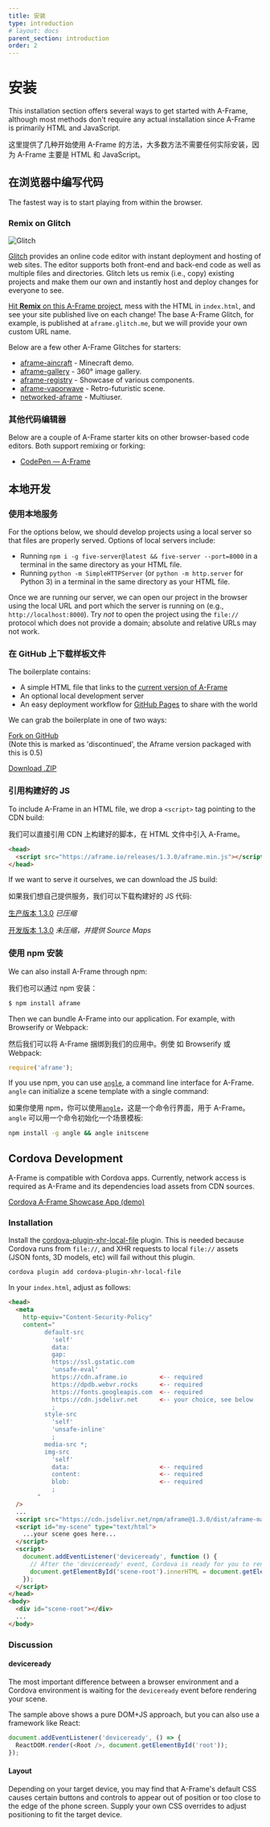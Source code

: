 ```yaml
---
title: 安装
type: introduction
# layout: docs
parent_section: introduction
order: 2
---
```


# 安装

This installation section offers several ways to get started with A-Frame,
although most methods don't require any actual installation since A-Frame
is primarily HTML and JavaScript.

这里提供了几种开始使用 A-Frame 的方法，大多数方法不需要任何实际安装，因为 A-Frame 主要是 HTML 和 JavaScript。

<!--toc-->

## 在浏览器中编写代码

The fastest way is to start playing from within the browser.

### Remix on Glitch

![Glitch](https://cloud.githubusercontent.com/assets/674727/24480466/54b17d22-1499-11e7-8a18-d4f76b49ad07.jpg)

[glitch]: https://glitch.com/~aframe

[Glitch][glitch] provides an online code editor with instant deployment and
hosting of web sites. The editor supports both front-end and back-end code as
well as multiple files and directories. Glitch lets us remix (i.e., copy)
existing projects and make them our own and instantly host and deploy changes
for everyone to see.

[Hit **Remix** on this A-Frame project][glitch], mess with the HTML in
`index.html`, and see your site published live on each change! The base A-Frame
Glitch, for example, is published at `aframe.glitch.me`, but we will provide your
own custom URL name.

Below are a few other A-Frame Glitches for starters:

- [aframe-aincraft](https://glitch.com/~aframe-aincraft) - Minecraft demo.
- [aframe-gallery](https://glitch.com/~aframe-gallery) - 360&deg; image gallery.
- [aframe-registry](https://glitch.com/~aframe-registry) - Showcase of various components.
- [aframe-vaporwave](https://glitch.com/~aframe-vaporwave) - Retro-futuristic scene.
- [networked-aframe](https://glitch.com/~networked-aframe) - Multiuser.

### 其他代码编辑器

Below are a couple of A-Frame starter kits on other browser-based code
editors. Both support remixing or forking:

- [CodePen &mdash; A-Frame](https://codepen.io/mozvr/pen/BjygdO)

## 本地开发

### 使用本地服务

For the options below, we should develop projects using a local server so that
files are properly served. Options of local servers include:

- Running `npm i -g five-server@latest && five-server --port=8000` in a terminal
  in the same directory as your HTML file.
- Running `python -m SimpleHTTPServer` (or `python -m http.server` for Python 3)
  in a terminal in the same directory as your HTML file.

Once we are running our server, we can open our project in the browser using
the local URL and port which the server is running on (e.g.,
`http://localhost:8000`). Try _not_ to open the project using the `file://`
protocol which does not provide a domain; absolute and relative URLs may not
work.

### 在 GitHub 上下载样板文件

[ghpages]: https://pages.github.com/

The boilerplate contains:

- A simple HTML file that links to the [current version of A-Frame](#builds-prod)
- An optional local development server
- An easy deployment workflow for [GitHub Pages][ghpages] to share with the world

We can grab the boilerplate in one of two ways:

<a class="btn btn-download" href="https://github.com/aframevr/aframe-boilerplate/">Fork on GitHub</a>
<br>(Note this is marked as 'discontinued', the Aframe version packaged with this is 0.5)

<a class="btn btn-download" href="https://github.com/aframevr/aframe-boilerplate/archive/master.zip" download="aframe-boilerplate.zip">Download .ZIP<span></span></a>

### 引用构建好的 JS

To include A-Frame in an HTML file, we drop a `<script>` tag pointing to the
CDN build:

我们可以直接引用 CDN 上构建好的脚本，在 HTML 文件中引入 A-Frame。

```html
<head>
  <script src="https://aframe.io/releases/1.3.0/aframe.min.js"></script>
</head>
```

If we want to serve it ourselves, we can download the JS build:

如果我们想自己提供服务，我们可以下载构建好的 JS 代码:

<a id="builds-prod" class="btn btn-download" href="https://aframe.io/releases/1.3.0/aframe.min.js" download>生产版本 <span>1.3.0</span></a> <em class="install-note">已压缩</em>

<a id="builds-dev" class="btn btn-download" href="https://aframe.io/releases/1.3.0/aframe.js" download>开发版本 <span>1.3.0</span></a> <em class="install-note">未压缩，并提供 Source Maps</em>

### 使用 npm 安装

We can also install A-Frame through npm:

我们也可以通过 npm 安装：

```bash
$ npm install aframe
```

Then we can bundle A-Frame into our application. For example, with Browserify
or Webpack:

然后我们可以将 A-Frame 捆绑到我们的应用中。例使 如 Browserify 或 Webpack:

```js
require('aframe');
```

[angle]: https://www.npmjs.com/package/angle

If you use npm, you can use [`angle`][angle], a command line interface for
A-Frame. `angle` can initialize a scene template with a single command:

如果你使用 npm，你可以使用[`angle`][angle]，这是一个命令行界面，用于 A-Frame。`angle` 可以用一个命令初始化一个场景模板:

```sh
npm install -g angle && angle initscene
```

## Cordova Development

A-Frame is compatible with Cordova apps. Currently, network access is required as A-Frame and its dependencies load assets from CDN sources.

[Cordova A-Frame Showcase App (demo)](https://github.com/benallfree/cordova-aframe-showcase)

### Installation

Install the [cordova-plugin-xhr-local-file](https://github.com/benallfree/cordova-plugin-xhr-local-file) plugin. This is needed because
Cordova runs from `file://`, and XHR requests to local `file://` assets (JSON fonts, 3D models, etc) will fail without this plugin.

```bash
cordova plugin add cordova-plugin-xhr-local-file
```

In your `index.html`, adjust as follows:

```html
<head>
  <meta
    http-equiv="Content-Security-Policy"
    content="
          default-src 
            'self' 
            data: 
            gap: 
            https://ssl.gstatic.com 
            'unsafe-eval' 
            https://cdn.aframe.io         <-- required
            https://dpdb.webvr.rocks      <-- required
            https://fonts.googleapis.com  <-- required
            https://cdn.jsdelivr.net      <-- your choice, see below
            ; 
          style-src 
            'self' 
            'unsafe-inline'
            ; 
          media-src *; 
          img-src 
            'self' 
            data:                         <-- required
            content:                      <-- required
            blob:                         <-- required
            ;
        "
  />
  ...
  <script src="https://cdn.jsdelivr.net/npm/aframe@1.3.0/dist/aframe-master.min.js"></script>
  <script id="my-scene" type="text/html">
    ...your scene goes here...
  </script>
  <script>
    document.addEventListener('deviceready', function () {
      // After the 'deviceready' event, Cordova is ready for you to render your A-Frame scene.
      document.getElementById('scene-root').innerHTML = document.getElementById('my-scene').innerHTML;
    });
  </script>
</head>
<body>
  <div id="scene-root"></div>
  ...
</body>
```

### Discussion

#### deviceready

The most important difference between a browser environment and a Cordova environment is waiting for the `deviceready` event
before rendering your scene.

The sample above shows a pure DOM+JS approach, but you can also use a framework like React:

```javascript
document.addEventListener('deviceready', () => {
  ReactDOM.render(<Root />, document.getElementById('root'));
});
```

#### Layout

Depending on your target device, you may find that A-Frame's default CSS causes certain buttons and controls to appear out of
position or too close to the edge of the phone screen. Supply your own CSS overrides to adjust positioning to fit
the target device.
